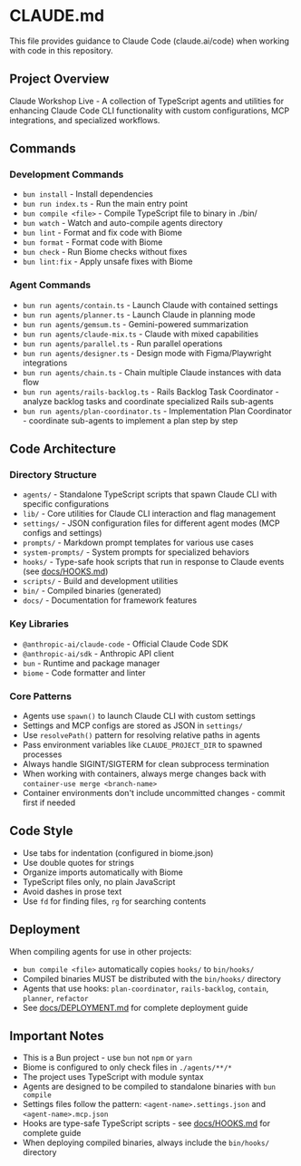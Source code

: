 # CLAUDE.md

This file provides guidance to Claude Code (claude.ai/code) when working with code in this repository.

## Project Overview

Claude Workshop Live - A collection of TypeScript agents and utilities for enhancing Claude Code CLI functionality with custom configurations, MCP integrations, and specialized workflows.

## Commands

### Development Commands
- `bun install` - Install dependencies
- `bun run index.ts` - Run the main entry point
- `bun compile <file>` - Compile TypeScript file to binary in ./bin/
- `bun watch` - Watch and auto-compile agents directory
- `bun lint` - Format and fix code with Biome
- `bun format` - Format code with Biome
- `bun check` - Run Biome checks without fixes
- `bun lint:fix` - Apply unsafe fixes with Biome

### Agent Commands
- `bun run agents/contain.ts` - Launch Claude with contained settings
- `bun run agents/planner.ts` - Launch Claude in planning mode
- `bun run agents/gemsum.ts` - Gemini-powered summarization
- `bun run agents/claude-mix.ts` - Claude with mixed capabilities
- `bun run agents/parallel.ts` - Run parallel operations
- `bun run agents/designer.ts` - Design mode with Figma/Playwright integrations
- `bun run agents/chain.ts` - Chain multiple Claude instances with data flow
- `bun run agents/rails-backlog.ts` - Rails Backlog Task Coordinator - analyze backlog tasks and coordinate specialized Rails sub-agents
- `bun run agents/plan-coordinator.ts` - Implementation Plan Coordinator - coordinate sub-agents to implement a plan step by step

## Code Architecture

### Directory Structure
- `agents/` - Standalone TypeScript scripts that spawn Claude CLI with specific configurations
- `lib/` - Core utilities for Claude CLI interaction and flag management
- `settings/` - JSON configuration files for different agent modes (MCP configs and settings)
- `prompts/` - Markdown prompt templates for various use cases
- `system-prompts/` - System prompts for specialized behaviors
- `hooks/` - Type-safe hook scripts that run in response to Claude events (see [docs/HOOKS.md](docs/HOOKS.md))
- `scripts/` - Build and development utilities
- `bin/` - Compiled binaries (generated)
- `docs/` - Documentation for framework features

### Key Libraries
- `@anthropic-ai/claude-code` - Official Claude Code SDK
- `@anthropic-ai/sdk` - Anthropic API client
- `bun` - Runtime and package manager
- `biome` - Code formatter and linter

### Core Patterns
- Agents use `spawn()` to launch Claude CLI with custom settings
- Settings and MCP configs are stored as JSON in `settings/`
- Use `resolvePath()` pattern for resolving relative paths in agents
- Pass environment variables like `CLAUDE_PROJECT_DIR` to spawned processes
- Always handle SIGINT/SIGTERM for clean subprocess termination
- When working with containers, always merge changes back with `container-use merge <branch-name>`
- Container environments don't include uncommitted changes - commit first if needed

## Code Style

- Use tabs for indentation (configured in biome.json)
- Use double quotes for strings
- Organize imports automatically with Biome
- TypeScript files only, no plain JavaScript
- Avoid dashes in prose text
- Use `fd` for finding files, `rg` for searching contents

## Deployment

When compiling agents for use in other projects:
- `bun compile <file>` automatically copies `hooks/` to `bin/hooks/`
- Compiled binaries MUST be distributed with the `bin/hooks/` directory
- Agents that use hooks: `plan-coordinator`, `rails-backlog`, `contain`, `planner`, `refactor`
- See [docs/DEPLOYMENT.md](docs/DEPLOYMENT.md) for complete deployment guide

## Important Notes

- This is a Bun project - use `bun` not `npm` or `yarn`
- Biome is configured to only check files in `./agents/**/*`
- The project uses TypeScript with module syntax
- Agents are designed to be compiled to standalone binaries with `bun compile`
- Settings files follow the pattern: `<agent-name>.settings.json` and `<agent-name>.mcp.json`
- Hooks are type-safe TypeScript scripts - see [docs/HOOKS.md](docs/HOOKS.md) for complete guide
- When deploying compiled binaries, always include the `bin/hooks/` directory